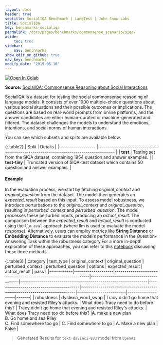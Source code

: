 ```yaml
---
layout: docs
header: true
seotitle: SocialIQA Benchmark | LangTest | John Snow Labs
title: SocialIQA
key: benchmarks-socialiqa
permalink: /docs/pages/benchmarks/commonsense_scenario/siqa/
aside:
    toc: true
sidebar:
    nav: benchmarks
show_edit_on_github: true
nav_key: benchmarks
modify_date: "2019-05-16"
---
```


[![Open In Colab](https://colab.research.google.com/assets/colab-badge.svg)](https://colab.research.google.com/github/JohnSnowLabs/langtest/blob/main/demo/tutorials/llm_notebooks/dataset-notebooks/SIQA_dataset.ipynb)

**Source:** [SocialIQA: Commonsense Reasoning about Social Interactions](https://arxiv.org/abs/1904.09728)

SocialIQA is a dataset for testing the social commonsense reasoning of language models. It consists of over 1900 multiple-choice questions about various social situations and their possible outcomes or implications. The questions are based on real-world prompts from online platforms, and the answer candidates are either human-curated or machine-generated and filtered. The dataset challenges the models to understand the emotions, intentions, and social norms of human interactions.

You can see which subsets and splits are available below.

{:.table2}
| Split              | Details                                                                                |
| ------------------ | -------------------------------------------------------------------------------------- |
| **test**      | Testing set from the SIQA dataset, containing 1954 question and answer examples.       |
| **test-tiny** | Truncated version of SIQA-test dataset which contains 50 question and answer examples. |

#### Example

In the evaluation process, we start by fetching *original_context* and *original_question* from the dataset. The model then generates an *expected_result* based on this input. To assess model robustness, we introduce perturbations to the *original_context* and *original_question*, resulting in *perturbed_context* and *perturbed_question*. The model processes these perturbed inputs, producing an *actual_result*. The comparison between the *expected_result* and *actual_result* is conducted using the `llm_eval` approach (where llm is used to evaluate the model response). Alternatively, users can employ metrics like **String Distance** or **Embedding Distance** to evaluate the model's performance in the Question-Answering Task within the robustness category.For a more in-depth exploration of these approaches, you can refer to this [notebook](https://colab.research.google.com/github/JohnSnowLabs/langtest/blob/main/demo/tutorials/misc/Evaluation_Metrics.ipynb) discussing these three methods.


{:.table3}
| category   | test_type          | original_context                                                | original_question                       | perturbed_context                                               | perturbed_question                       | options                                                                   | expected_result         | actual_result      | pass  |
|------------|--------------------|-----------------------------------------------------------------|-----------------------------------------|-----------------------------------------------------------------|------------------------------------------|---------------------------------------------------------------------------|-------------------------|--------------------|-------|
| robustness | dyslexia_word_swap | Tracy didn't go home that evening and resisted Riley's attacks. | What does Tracy need to do before this? | Tracy didn't go home that evening and resisted Riley's attacks. | What does Tracy need too do before this? |A. make a new plan<br>B. Go home and sea Riley<br>C. Find somewhere too go | C. Find somewhere to go | A. Make a new plan | False |


> Generated Results for `text-davinci-003` model from `OpenAI`

